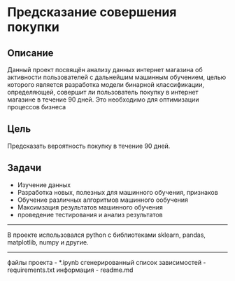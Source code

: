 # Предсказание совершения покупки


## Описание


Данный проект посвящён анализу данных интернет магазина об активности пользователей с дальнейшим машинным обучением, целью которого является разработка модели бинарной классификации, определяющей, совершит ли пользователь покупку в интернет магазине в течение 90 дней. Это необходимо для оптимизации процессов бизнеса


## Цель

Предсказать вероятность покупку в течение 90 дней.

## Задачи

- Изучение данных
- Разработка новых, полезных для машинного обучения, признаков
- Обучение различных алгоритмов машинного ообучения
- Максимзация результатов машинного обучения
- проведение тестирования и анализ результатов

---

В проекте использовался python с библиотеками sklearn, pandas, matplotlib, numpy и другие.

---


файлы проекта - \*.ipynb
сгенерированный список зависимостей - requirements.txt
информация - readme.md